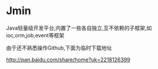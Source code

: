 Jmin
====

Java轻量级开发平台,内置了一些各自独立,互不依赖的子框架,如ioc,orm,job,event等框架


由于还不熟悉操作Github,下面为临时下载地址

http://pan.baidu.com/share/home?uk=2218126399
